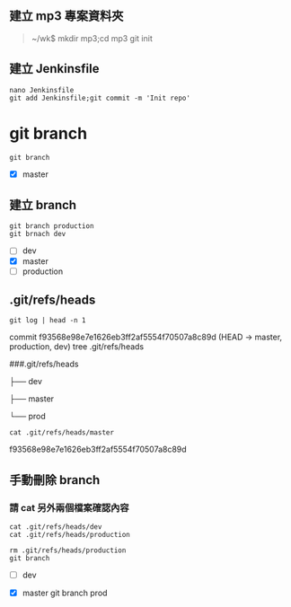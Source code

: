 ## 建立 mp3 專案資料夾
>~/wk$ mkdir mp3;cd mp3
    git init

## 建立 Jenkinsfile
    nano Jenkinsfile
    git add Jenkinsfile;git commit -m 'Init repo'


# git branch
    git branch
- [x] master
## 建立 branch
    git branch production
    git brnach dev
- [ ] dev
- [x] master
- [ ] production

## .git/refs/heads
    git log | head -n 1
commit f93568e98e7e1626eb3ff2af5554f70507a8c89d (HEAD -> master, production, dev)
    tree .git/refs/heads

###.git/refs/heads

├── dev

├── master

└── prod

    cat .git/refs/heads/master
f93568e98e7e1626eb3ff2af5554f70507a8c89d

## 手動刪除 branch
### 請 cat 另外兩個檔案確認內容
    cat .git/refs/heads/dev
    cat .git/refs/heads/production
    
    rm .git/refs/heads/production
    git branch
- [ ] dev
- [x] master
    git branch prod
    

